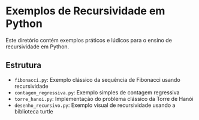 # Exemplos de Recursividade em Python

Este diretório contém exemplos práticos e lúdicos para o ensino de recursividade em Python.

## Estrutura
- `fibonacci.py`: Exemplo clássico da sequência de Fibonacci usando recursividade
- `contagem_regressiva.py`: Exemplo simples de contagem regressiva
- `torre_hanoi.py`: Implementação do problema clássico da Torre de Hanói
- `desenho_recursivo.py`: Exemplo visual de recursividade usando a biblioteca turtle
